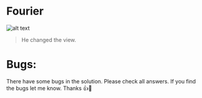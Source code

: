 # Fourier
![alt text](http://t3.gstatic.com/licensed-image?q=tbn:ANd9GcRuy82QyUUPMOZ4HeauLFp1X-HabybF2TJy1WKgTEovp7OvV_2v-LwVnHuot19fhOJK)

> He changed the view.

# Bugs:
There have some bugs in the solution. Please check all answers. If you find the bugs let me know. Thanks 👍🙏
